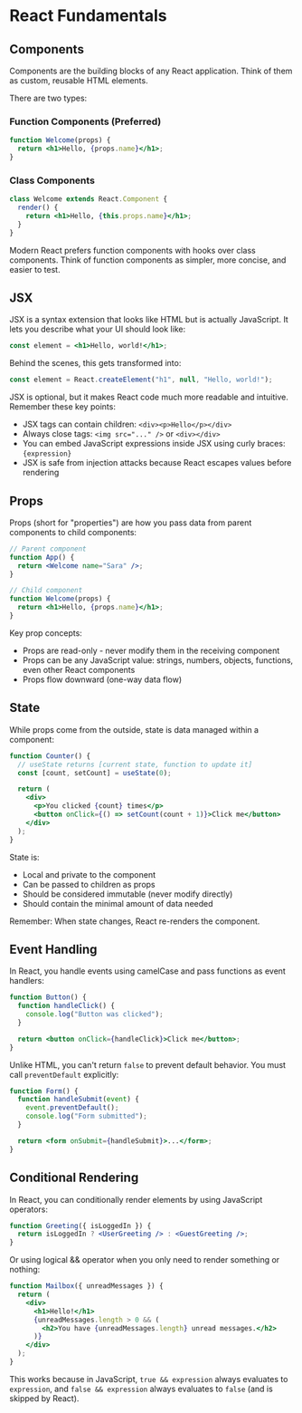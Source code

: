 # React Fundamentals

## Components

Components are the building blocks of any React application. Think of them as custom, reusable HTML elements.

There are two types:

### Function Components (Preferred)

```jsx
function Welcome(props) {
  return <h1>Hello, {props.name}</h1>;
}
```

### Class Components

```jsx
class Welcome extends React.Component {
  render() {
    return <h1>Hello, {this.props.name}</h1>;
  }
}
```

Modern React prefers function components with hooks over class components. Think of function components as simpler, more concise, and easier to test.

## JSX

JSX is a syntax extension that looks like HTML but is actually JavaScript. It lets you describe what your UI should look like:

```jsx
const element = <h1>Hello, world!</h1>;
```

Behind the scenes, this gets transformed into:

```javascript
const element = React.createElement("h1", null, "Hello, world!");
```

JSX is optional, but it makes React code much more readable and intuitive. Remember these key points:

- JSX tags can contain children: `<div><p>Hello</p></div>`
- Always close tags: `<img src="..." />` or `<div></div>`
- You can embed JavaScript expressions inside JSX using curly braces: `{expression}`
- JSX is safe from injection attacks because React escapes values before rendering

## Props

Props (short for "properties") are how you pass data from parent components to child components:

```jsx
// Parent component
function App() {
  return <Welcome name="Sara" />;
}

// Child component
function Welcome(props) {
  return <h1>Hello, {props.name}</h1>;
}
```

Key prop concepts:

- Props are read-only - never modify them in the receiving component
- Props can be any JavaScript value: strings, numbers, objects, functions, even other React components
- Props flow downward (one-way data flow)

## State

While props come from the outside, state is data managed within a component:

```jsx
function Counter() {
  // useState returns [current state, function to update it]
  const [count, setCount] = useState(0);

  return (
    <div>
      <p>You clicked {count} times</p>
      <button onClick={() => setCount(count + 1)}>Click me</button>
    </div>
  );
}
```

State is:

- Local and private to the component
- Can be passed to children as props
- Should be considered immutable (never modify directly)
- Should contain the minimal amount of data needed

Remember: When state changes, React re-renders the component.

## Event Handling

In React, you handle events using camelCase and pass functions as event handlers:

```jsx
function Button() {
  function handleClick() {
    console.log("Button was clicked");
  }

  return <button onClick={handleClick}>Click me</button>;
}
```

Unlike HTML, you can't return `false` to prevent default behavior. You must call `preventDefault` explicitly:

```jsx
function Form() {
  function handleSubmit(event) {
    event.preventDefault();
    console.log("Form submitted");
  }

  return <form onSubmit={handleSubmit}>...</form>;
}
```

## Conditional Rendering

In React, you can conditionally render elements by using JavaScript operators:

```jsx
function Greeting({ isLoggedIn }) {
  return isLoggedIn ? <UserGreeting /> : <GuestGreeting />;
}
```

Or using logical && operator when you only need to render something or nothing:

```jsx
function Mailbox({ unreadMessages }) {
  return (
    <div>
      <h1>Hello!</h1>
      {unreadMessages.length > 0 && (
        <h2>You have {unreadMessages.length} unread messages.</h2>
      )}
    </div>
  );
}
```

This works because in JavaScript, `true && expression` always evaluates to `expression`, and `false && expression` always evaluates to `false` (and is skipped by React).
